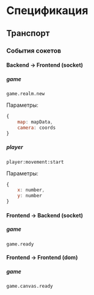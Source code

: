 # Спецификация
## Транспорт
### События сокетов

#### Backend -> Frontend (socket)
##### game
`game.realm.new`

Параметры:
```javascript
{
    map: mapData,
    camera: coords
}
```

##### player
`player:movement:start`

Параметры:
```javascript
{
    x: number,
    y: number
}
```

#### Frontend -> Backend (socket)
##### game
`game.ready`

#### Frontend -> Frontend (dom)
##### game
`game.canvas.ready`

